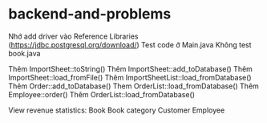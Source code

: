 # backend-and-problems
Nhớ add driver vào Reference Libraries (https://jdbc.postgresql.org/download/)
Test code ở Main.java
Không test book.java

Thêm ImportSheet::toString()
Thêm ImportSheet::add_toDatabase()
Thêm ImportSheet::load_fromFile()
Thêm ImportSheetList::load_fromDatabase()
Thêm Order::add_toDatabase()
Them OrderList::load_fromDatabase()
Thêm Employee::order()
Thêm OrderList::load_fromDatabase()

View revenue statistics:
	Book
	Book category
	Customer
	Employee
